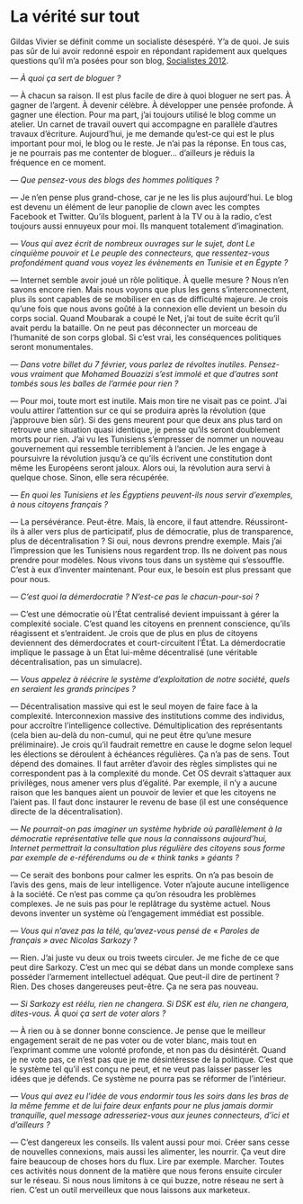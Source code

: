 # La vérité sur tout

Gildas Vivier se définit comme un socialiste désespéré. Y’a de quoi. Je suis pas sûr de lui avoir redonné espoir en répondant rapidement aux quelques questions qu’il m’a posées pour son blog, [Socialistes 2012](http://sosialiste2012.blogspot.com/2011/02/blog-interview-de-thierry-crouzet.html).<span id="more-21287"></span>

*— À quoi ça sert de bloguer ?*

— À chacun sa raison. Il est plus facile de dire à quoi bloguer ne sert pas. À gagner de l’argent. À devenir célèbre. À développer une pensée profonde. À gagner une élection. Pour ma part, j’ai toujours utilisé le blog comme un atelier. Un carnet de travail ouvert qui accompagne en parallèle d’autres travaux d’écriture. Aujourd’hui, je me demande qu’est-ce qui est le plus important pour moi, le blog ou le reste. Je n’ai pas la réponse. En tous cas, je ne pourrais pas me contenter de bloguer… d’ailleurs je réduis la fréquence en ce moment.

*— Que pensez-vous des blogs des hommes politiques ?*

— Je n’en pense plus grand-chose, car je ne les lis plus aujourd’hui. Le blog est devenu un élément de leur panoplie de clown avec les comptes Facebook et Twitter. Qu’ils bloguent, parlent à la TV ou à la radio, c’est toujours aussi ennuyeux pour moi. Ils manquent totalement d’imagination.

*— Vous qui avez écrit de nombreux ouvrages sur le sujet, dont Le cinquième pouvoir et Le peuple des connecteurs, que ressentez-vous profondément quand vous voyez les évènements en Tunisie et en Égypte ?*

— Internet semble avoir joué un rôle politique. À quelle mesure ? Nous n’en savons encore rien. Mais nous voyons que plus les gens s’interconnectent, plus ils sont capables de se mobiliser en cas de difficulté majeure. Je crois qu’une fois que nous avons goûté à la connexion elle devient un besoin du corps social. Quand Moubarak a coupé le Net, j’ai tout de suite écrit qu’il avait perdu la bataille. On ne peut pas déconnecter un morceau de l’humanité de son corps global. Si c’est vrai, les conséquences politiques seront monumentales.

*— Dans votre billet du 7 février, vous parlez de révoltes inutiles. Pensez-vous vraiment que Mohamed Bouazizi s’est immolé et que d’autres sont tombés sous les balles de l’armée pour rien ?*

— Pour moi, toute mort est inutile. Mais mon tire ne visait pas ce point. J’ai voulu attirer l’attention sur ce qui se produira après la révolution (que j’approuve bien sûr). Si des gens meurent pour que deux ans plus tard on retrouve une situation quasi identique, je pense qu’ils seront doublement morts pour rien. J’ai vu les Tunisiens s’empresser de nommer un nouveau gouvernement qui ressemble terriblement à l’ancien. Je les engage à poursuivre la révolution jusqu’à ce qu’ils écrivent une constitution dont même les Européens seront jaloux. Alors oui, la révolution aura servi à quelque chose. Sinon, elle sera récupérée.

*— En quoi les Tunisiens et les Égyptiens peuvent-ils nous servir d’exemples, à nous citoyens français ?*

— La persévérance. Peut-être. Mais, là encore, il faut attendre. Réussiront-ils à aller vers plus de participatif, plus de démocratie, plus de transparence, plus de décentralisation ? Si oui, nous devrons prendre exemple. Mais j’ai l’impression que les Tunisiens nous regardent trop. Ils ne doivent pas nous prendre pour modèles. Nous vivons tous dans un système qui s’essouffle. C’est à eux d’inventer maintenant. Pour eux, le besoin est plus pressant que pour nous.

*— C’est quoi la démerdocratie ? N’est-ce pas le chacun-pour-soi ?*

— C’est une démocratie où l’État centralisé devient impuissant à gérer la complexité sociale. C’est quand les citoyens en prennent conscience, qu’ils réagissent et s’entraident. Je crois que de plus en plus de citoyens deviennent des démerdocrates et court-circuitent l’État. La démerdocratie implique le passage à un État lui-même décentralisé (une véritable décentralisation, pas un simulacre).

*— Vous appelez à réécrire le système d’exploitation de notre société, quels en seraient les grands principes ?*

— Décentralisation massive qui est le seul moyen de faire face à la complexité. Interconnexion massive des institutions comme des individus, pour accroître l’intelligence collective. Démultiplication des représentants (cela bien au-delà du non-cumul, qui ne peut être qu’une mesure préliminaire). Je crois qu’il faudrait remettre en cause le dogme selon lequel les élections se déroulent à échéances régulières. Ça n’a pas de sens. Tout dépend des domaines. Il faut arrêter d’avoir des règles simplistes qui ne correspondent pas à la complexité du monde. Cet OS devrait s’attaquer aux privilèges, nous amener vers plus d’égalité. Par exemple, il n’y a aucune raison que les banques aient un pouvoir de levier et que les citoyens ne l’aient pas. Il faut donc instaurer le revenu de base (il est une conséquence directe de la décentralisation).

*— Ne pourrait-on pas imaginer un système hybride où parallèlement à la démocratie représentative telle que nous la connaissons aujourd’hui, Internet permettrait la consultation plus régulière des citoyens sous forme par exemple de e-référendums ou de « think tanks » géants ?*

— Ce serait des bonbons pour calmer les esprits. On n’a pas besoin de l’avis des gens, mais de leur intelligence. Voter n’ajoute aucune intelligence à la société. Ce n’est pas comme ça qu’on résoudra les problèmes complexes. Je ne suis pas pour le replâtrage du système actuel. Nous devons inventer un système où l’engagement immédiat est possible.

*— Vous qui n’avez pas la télé, qu’avez-vous pensé de « Paroles de français » avec Nicolas Sarkozy ?*

— Rien. J’ai juste vu deux ou trois tweets circuler. Je me fiche de ce que peut dire Sarkozy. C’est un mec qui se débat dans un monde complexe sans posséder l’armement intellectuel adéquat. Que peut-il dire de pertinent ? Rien. Des choses dangereuses peut-être. Ça ne sera pas nouveau.

*— Si Sarkozy est réélu, rien ne changera. Si DSK est élu, rien ne changera, dites-vous. À quoi ça sert de voter alors ?*

— À rien ou à se donner bonne conscience. Je pense que le meilleur engagement serait de ne pas voter ou de voter blanc, mais tout en l’exprimant comme une volonté profonde, et non pas du désintérêt. Quand je ne vote pas, ce n’est pas que je me désintéresse de la politique. C’est que le système tel qu’il est conçu ne peut, et ne veut pas laisser passer les idées que je défends. Ce système ne pourra pas se réformer de l’intérieur.

*— Vous qui avez eu l’idée de vous endormir tous les soirs dans les bras de la même femme et de lui faire deux enfants pour ne plus jamais dormir tranquille, quel message adresseriez-vous aux jeunes connecteurs, d’ici et d’ailleurs ?*

— C’est dangereux les conseils. Ils valent aussi pour moi. Créer sans cesse de nouvelles connexions, mais aussi les alimenter, les nourrir. Ça veut dire faire beaucoup de choses hors du flux. Lire par exemple. Marcher. Toutes ces activités nous donnent de la matière que nous ferons ensuite circuler sur le réseau. Si nous nous limitons à ce qui buzze, notre réseau ne sert à rien. C’est un outil merveilleux que nous laissons aux marketeux.